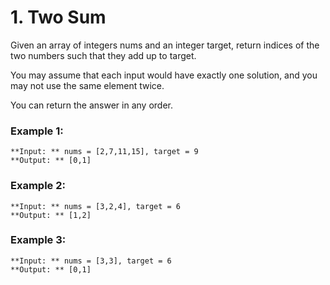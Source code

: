 # 1. Two Sum
Given an array of integers nums and an integer target, return indices of the two numbers such that they add up to target.

You may assume that each input would have exactly one solution, and you may not use the same element twice.

You can return the answer in any order.

### Example 1:
```
**Input: ** nums = [2,7,11,15], target = 9
**Output: ** [0,1]
```
### Example 2:
```
**Input: ** nums = [3,2,4], target = 6
**Output: ** [1,2]
```
### Example 3:
```
**Input: ** nums = [3,3], target = 6
**Output: ** [0,1]
```
